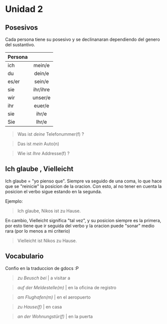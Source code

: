 # Unidad 2

## Posesivos
Cada persona tiene su posesivo y se declinanaran dependiendo del genero 
del sustantivo. 

| Persona        |          | 
| ---------------|:--------:|
| ich            | mein/e   |
| du             | dein/e   |
| es/er          | sein/e   |
| sie            | ihr/ihre |
| wir            | unser/e  |
| ihr            | euer/e   |
| sie            | ihr/e    |
| Sie            | Ihr/e    |

> Was ist *deine* Telefonummer(f) ? 

> Das ist *mein* Auto(n)

> Wie ist *Ihre* Addresse(f) ? 

## Ich glaube , Vielleicht

Ich glaube = "yo pienso que". Siempre va seguido de una coma, lo que hace que se 
"reinicie" la posicion de la oracion. Con esto, al no tener en cuenta la posicion 
el verbo sigue estando en la segunda. 

Ejemplo: 
> Ich glaube, Nikos ist zu Hause. 

En cambio, Vielleicht significa "tal vez", y su posicion siempre es la primera, 
por esto tiene que ir seguida del verbo y la oracion puede "sonar" medio rara (por
lo menos a mi criterio)

> Vielleicht ist Nikos zu Hause.


## Vocabulario
Confio en la traduccion de gdocs :P

> *zu Beusch bei* | a visitar a 

> *auf der Meldestelle(m)* | en la oficina de registro

> *am Flughafen(m)* | en el aeropuerto

> *zu Hause(f)* | en casa 

> *an der Wohnungstür(f)* | en la puerta
